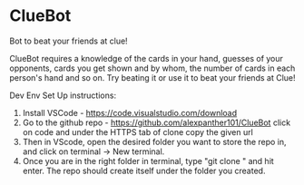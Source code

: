 # ClueBot
Bot to beat your friends at clue!

ClueBot requires a knowledge of the cards in your hand, guesses of your opponents, cards you get shown and by whom, the number of cards in each person's hand and so on. Try beating it or use it to beat your friends at Clue!

Dev Env Set Up instructions:
1) Install VSCode - https://code.visualstudio.com/download
2) Go to the github repo - https://github.com/alexpanther101/ClueBot click on code and under the HTTPS tab of clone copy the given url
3) Then in VScode, open the desired folder you want to store the repo in, and click on terminal -> New terminal. 
4) Once you are in the right folder in terminal, type "git clone <link you just copied>" and hit enter. The repo should create itself under the folder you created. 